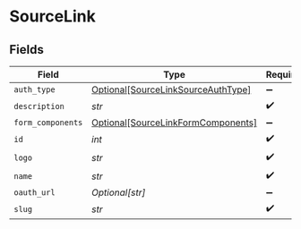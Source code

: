 # SourceLink


## Fields

| Field                                                                                 | Type                                                                                  | Required                                                                              | Description                                                                           |
| ------------------------------------------------------------------------------------- | ------------------------------------------------------------------------------------- | ------------------------------------------------------------------------------------- | ------------------------------------------------------------------------------------- |
| `auth_type`                                                                           | [Optional[SourceLinkSourceAuthType]](../../models/shared/sourcelinksourceauthtype.md) | :heavy_minus_sign:                                                                    | N/A                                                                                   |
| `description`                                                                         | *str*                                                                                 | :heavy_check_mark:                                                                    | N/A                                                                                   |
| `form_components`                                                                     | [Optional[SourceLinkFormComponents]](../../models/shared/sourcelinkformcomponents.md) | :heavy_minus_sign:                                                                    | N/A                                                                                   |
| `id`                                                                                  | *int*                                                                                 | :heavy_check_mark:                                                                    | N/A                                                                                   |
| `logo`                                                                                | *str*                                                                                 | :heavy_check_mark:                                                                    | N/A                                                                                   |
| `name`                                                                                | *str*                                                                                 | :heavy_check_mark:                                                                    | N/A                                                                                   |
| `oauth_url`                                                                           | *Optional[str]*                                                                       | :heavy_minus_sign:                                                                    | N/A                                                                                   |
| `slug`                                                                                | *str*                                                                                 | :heavy_check_mark:                                                                    | N/A                                                                                   |